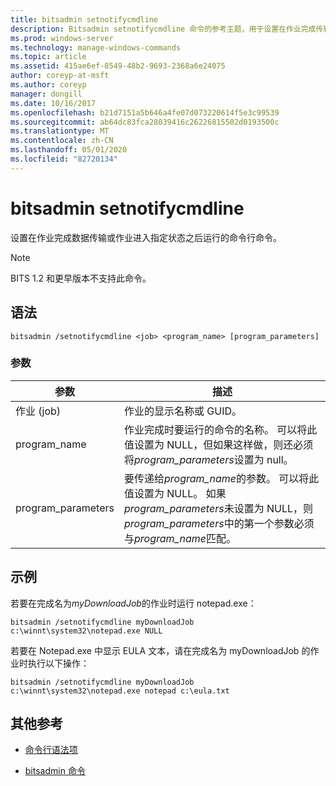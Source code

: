 ```yaml
---
title: bitsadmin setnotifycmdline
description: Bitsadmin setnotifycmdline 命令的参考主题，用于设置在作业完成传输数据时或作业进入状态时将运行的命令行命令。
ms.prod: windows-server
ms.technology: manage-windows-commands
ms.topic: article
ms.assetid: 415ae6ef-8549-48b2-9693-2368a6e24075
author: coreyp-at-msft
ms.author: coreyp
manager: dongill
ms.date: 10/16/2017
ms.openlocfilehash: b21d7151a5b646a4fe07d073220614f5e3c99539
ms.sourcegitcommit: ab64dc83fca28039416c26226815502d0193500c
ms.translationtype: MT
ms.contentlocale: zh-CN
ms.lasthandoff: 05/01/2020
ms.locfileid: "82720134"
---
```

# <a name="bitsadmin-setnotifycmdline"></a>bitsadmin setnotifycmdline

设置在作业完成数据传输或作业进入指定状态之后运行的命令行命令。

> [!NOTE]
> BITS 1.2 和更早版本不支持此命令。

## <a name="syntax"></a>语法

```
bitsadmin /setnotifycmdline <job> <program_name> [program_parameters]
```

### <a name="parameters"></a>参数

| 参数 | 描述 |
| --------- | ----------- |
| 作业 (job) | 作业的显示名称或 GUID。 |
| program_name | 作业完成时要运行的命令的名称。 可以将此值设置为 NULL，但如果这样做，则还必须将*program_parameters*设置为 null。 |
| program_parameters | 要传递给*program_name*的参数。 可以将此值设置为 NULL。 如果*program_parameters*未设置为 NULL，则*program_parameters*中的第一个参数必须与*program_name*匹配。 |

## <a name="examples"></a>示例

若要在完成名为*myDownloadJob*的作业时运行 notepad.exe：

```
bitsadmin /setnotifycmdline myDownloadJob c:\winnt\system32\notepad.exe NULL
```

若要在 Notepad.exe 中显示 EULA 文本，请在完成名为 myDownloadJob 的作业时执行以下操作：

```
bitsadmin /setnotifycmdline myDownloadJob c:\winnt\system32\notepad.exe notepad c:\eula.txt
```

## <a name="additional-references"></a>其他参考

- [命令行语法项](command-line-syntax-key.md)

- [bitsadmin 命令](bitsadmin.md)
